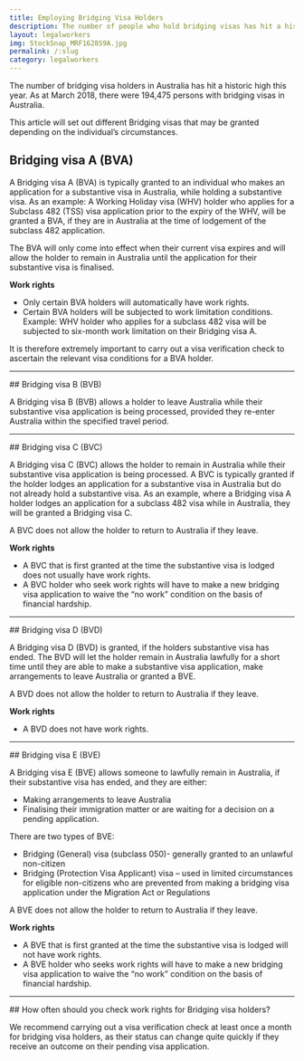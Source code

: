 ```yaml
---
title: Employing Bridging Visa Holders
description: The number of people who hold bridging visas has hit a historic high this year. At the end of March 2018, 194,475 people with bridging visas were in Australia.
layout: legalworkers
img: StockSnap_MRF1628S9A.jpg
permalink: /:slug
category: legalworkers
---
```


The number of bridging visa holders in Australia has hit a historic high this year. As at March 2018, there were 194,475 persons with bridging visas in Australia. 

This article will set out different Bridging visas that may be granted depending on the individual’s circumstances. 

## Bridging visa A (BVA)

A Bridging visa A (BVA) is typically granted to an individual who makes an application for a substantive visa in Australia, while holding a substantive visa. As an example: A Working Holiday visa (WHV) holder who applies for a Subclass 482 (TSS) visa application prior to the expiry of the WHV, will be granted a BVA, if they are in Australia at the time of lodgement of the subclass 482 application. 

The BVA will only come into effect when their current visa expires and will allow the holder to remain in Australia until the application for their substantive visa is finalised. 

**Work rights**

+ Only certain BVA holders will automatically have work rights. 
+ Certain BVA holders will be subjected to work limitation conditions. Example: WHV holder who applies for a subclass 482 visa will be subjected to six-month work limitation on their Bridging visa A.

It is therefore extremely important to carry out a visa verification check to ascertain the relevant visa conditions for a BVA holder.
<hr/>
## Bridging visa B (BVB)

A Bridging visa B (BVB) allows a holder to leave Australia while their substantive visa application is being processed, provided they re-enter Australia within the specified travel period. 
<hr/>
## Bridging visa C (BVC)

A Bridging visa C (BVC) allows the holder to remain in Australia while their substantive visa application is being processed. A BVC is typically granted if the holder lodges an application for a substantive visa in Australia but do not already hold a substantive visa. As an example, where a Bridging visa A holder lodges an application for a subclass 482 visa while in Australia, they will be granted a Bridging visa C.

A BVC does not allow the holder to return to Australia if they leave. 

**Work rights**

+ A BVC that is first granted at the time the substantive visa is lodged does not usually have work rights.
+ A BVC holder who seek work rights will have to make a new bridging visa application to waive the “no work” condition on the basis of financial hardship. 
<hr/>
## Bridging visa D (BVD)

A Bridging visa D (BVD) is granted, if the holders substantive visa has ended. The BVD will let the holder remain in Australia lawfully for a short time until they are able to make a substantive visa application, make arrangements to leave Australia or granted a BVE. 

A BVD does not allow the holder to return to Australia if they leave.

**Work rights**

+ A BVD does not have work rights.
<hr/>
## Bridging visa E (BVE)

A Bridging visa E (BVE) allows someone to lawfully remain in Australia, if their substantive visa has ended, and they are either:

+ Making arrangements to leave Australia
+ Finalising their immigration matter or are waiting for a decision on a pending application.

 There are two types of BVE:

+ Bridging (General) visa (subclass 050)- generally granted to an unlawful non-citizen
+ Bridging (Protection Visa Applicant) visa – used in limited circumstances for eligible non-citizens who are prevented from making a bridging visa application under the Migration Act or Regulations

A BVE does not allow the holder to return to Australia if they leave.

**Work rights**

+ A BVE that is first granted at the time the substantive visa is lodged will not have work rights.
+ A BVE holder who seeks work rights will have to make a new bridging visa application to waive the “no work” condition on the basis of financial hardship. 
<hr/>
## How often should you check work rights for Bridging visa holders?

We recommend carrying out a visa verification check at least once a month for bridging visa holders, as their status can change quite quickly if they receive an outcome on their pending visa application.